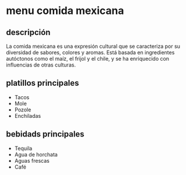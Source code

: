 # menu comida mexicana

## descripción

La comida mexicana es una expresión cultural que se caracteriza por su diversidad de sabores, colores y aromas. Está basada en ingredientes autóctonos como el maíz, el frijol y el chile, y se ha enriquecido con influencias de otras culturas. 

## platillos principales

- Tacos
- Mole
- Pozole
- Enchiladas

## bebidads principales

- Tequila
- Agua de horchata
- Aguas frescas
- Café
